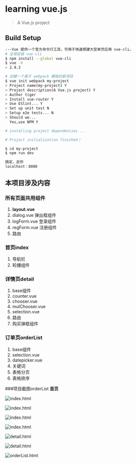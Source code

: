 # learning vue.js

> A Vue.js project

## Build Setup

``` bash
---Vue 提供一个官方命令行工具，可用于快速搭建大型单页应用 vue-cli。
# 全局安装 vue-cli
$ npm install --global vue-cli
$ vue -V
> 2.9.3

# 创建一个基于 webpack 模板的新项目
$ vue init webpack my-project
> Project name(my-project) Y
> Project description(A Vue.js project) Y
> Author tiger
> Install vue-router Y
> Use ESlint... Y
> Set up unit test N
> Setup e2e tests... N
> Should we... 
  Yes,use NPM Y

# installing project dependencies ...

# Project initialization finished！

$ cd my-project
$ npm run dev

搞定，走你
localhost：8080
```

## 本项目涉及内容
### 所有页面共用组件
1. **layout.vue**
  1. dialog.vue 弹出框组件
  2. logForm.vue 登录组件
  3. regForm.vue 注册组件
  4. 路由
### 首页index
1. 导航栏
1. 轮播组件
### 详情页detail
1. base组件
  1. counter.vue
  2. chooser.vue
  3. mulChooser.vue
  4. selection.vue
2. 路由
3. 购买弹框组件
### 订单页orderList
1. base组件
  1. selection.vue
  2. datepicker.vue
2. 关键词
3. 表格分页
4. 表格排序

###项目截图orderList
**首页**

![index.html](/src/assets/images/vue-01.jpg)

![index.html](/src/assets/images/vue-02.png)

![index.html](/src/assets/images/vue-03.png)

![index.html](/src/assets/images/vue-04.jpg)

![detail.html](/src/assets/images/vue-05.png)

![detail.html](/src/assets/images/vue-06.png)

![orderList.html](/src/assets/images/vue-07.png)
